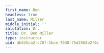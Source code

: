 ```yaml
---
first_name: Ben
headless: true
last_name: Miller
middle_initial: ''
salutation: Dr.
title: Dr. Ben Miller
type: instructor
uid: db435ca2-c78f-1bce-7038-75d2568a2f0c
---
```

